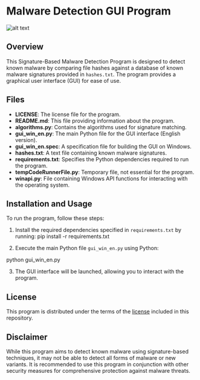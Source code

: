 # Malware Detection GUI Program

![alt text](https://github.com/ilorde-exe/malware-detection-gui/blob/main/Screenshot.png?raw=true)

## Overview
This Signature-Based Malware Detection Program is designed to detect known malware by comparing file hashes against a database of known malware signatures provided in `hashes.txt`. The program provides a graphical user interface (GUI) for ease of use.

## Files
- **LICENSE**: The license file for the program.
- **README.md**: This file providing information about the program.
- **algorithms.py**: Contains the algorithms used for signature matching.
- **gui_win_en.py**: The main Python file for the GUI interface (English version).
- **gui_win_en.spec**: A specification file for building the GUI on Windows.
- **hashes.txt**: A text file containing known malware signatures.
- **requirements.txt**: Specifies the Python dependencies required to run the program.
- **tempCodeRunnerFile.py**: Temporary file, not essential for the program.
- **winapi.py**: File containing Windows API functions for interacting with the operating system.

## Installation and Usage
To run the program, follow these steps:
1. Install the required dependencies specified in `requirements.txt` by running:
   pip install -r requirements.txt

2. Execute the main Python file `gui_win_en.py` using Python:

python gui_win_en.py

3. The GUI interface will be launched, allowing you to interact with the program.


## License
This program is distributed under the terms of the [license](LICENSE) included in this repository.

## Disclaimer
While this program aims to detect known malware using signature-based techniques, it may not be able to detect all forms of malware or new variants. It is recommended to use this program in conjunction with other security measures for comprehensive protection against malware threats.
